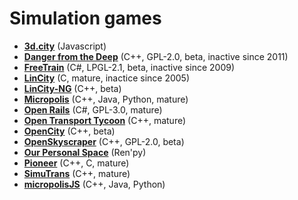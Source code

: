 # Simulation games

[comment]: # (start of autogenerated content, do not edit)
- **[3d.city](3d_city.md)** (Javascript)
- **[Danger from the Deep](danger_from_the_deep.md)** (C++, GPL-2.0, beta, inactive since 2011)
- **[FreeTrain](freetrain.md)** (C#, LPGL-2.1, beta, inactive since 2009)
- **[LinCity](lincity.md)** (C, mature, inactice since 2005)
- **[LinCity-NG](lincity_ng.md)** (C++, beta)
- **[Micropolis](micropolis.md)** (C++, Java, Python, mature)
- **[Open Rails](open_rails.md)** (C#, GPL-3.0, mature)
- **[Open Transport Tycoon](open_transport_tycoon.md)** (C++, mature)
- **[OpenCity](open_city.md)** (C++, beta)
- **[OpenSkyscraper](open_skyscraper.md)** (C++, GPL-2.0, beta)
- **[Our Personal Space](our_personal_space.md)** (Ren'py)
- **[Pioneer](pioneer.md)** (C++, C, mature)
- **[SimuTrans](simutrans.md)** (C++, mature)
- **[micropolisJS](micropolis_js.md)** (C++, Java, Python)

[comment]: # (end of autogenerated content)